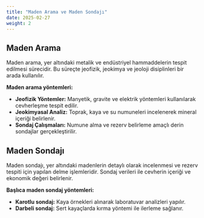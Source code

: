 ```yaml
---
title: "Maden Arama ve Maden Sondajı"
date: 2025-02-27
weight: 2
---
```


## Maden Arama

Maden arama, yer altındaki metalik ve endüstriyel hammaddelerin tespit edilmesi sürecidir. Bu süreçte jeofizik, jeokimya ve jeoloji disiplinleri bir arada kullanılır.

**Maden arama yöntemleri:**
- **Jeofizik Yöntemler:** Manyetik, gravite ve elektrik yöntemleri kullanılarak cevherleşme tespit edilir.
- **Jeokimyasal Analiz:** Toprak, kaya ve su numuneleri incelenerek mineral içeriği belirlenir.
- **Sondaj Çalışmaları:** Numune alma ve rezerv belirleme amaçlı derin sondajlar gerçekleştirilir.

## Maden Sondajı

Maden sondajı, yer altındaki madenlerin detaylı olarak incelenmesi ve rezerv tespiti için yapılan delme işlemleridir. Sondaj verileri ile cevherin içeriği ve ekonomik değeri belirlenir.

**Başlıca maden sondaj yöntemleri:**
- **Karotlu sondaj:** Kaya örnekleri alınarak laboratuvar analizleri yapılır.
- **Darbeli sondaj:** Sert kayaçlarda kırma yöntemi ile ilerleme sağlanır.